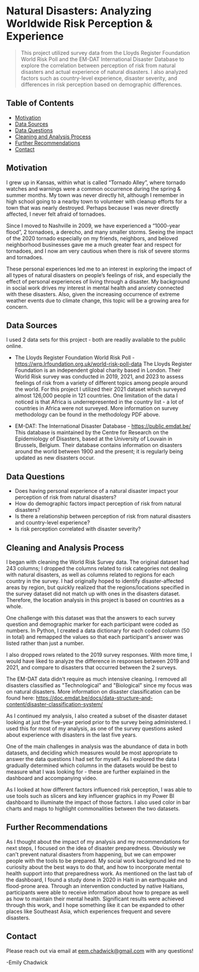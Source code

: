 
# Natural Disasters: Analyzing Worldwide Risk Perception & Experience
> This project utilized survey data from the Lloyds Register Foundation World Risk Poll and the EM-DAT International Disaster Database to explore the correlation between perception of risk from natural disasters and actual experience of natural disasters. I also analyzed factors such as country-level experience, disaster severity, and differences in risk perception based on demographic differences.


## Table of Contents
* [Motivation](#motivation)
* [Data Sources](#data-sources)
* [Data Questions](#data-questions)
* [Cleaning and Analysis Process](#cleaning-and-analysis)
* [Further Recommendations](#recommendations)
* [Contact](#contact)



## Motivation
I grew up in Kansas, within what is called “Tornado Alley”, where tornado watches and warnings were a common occurrence during the spring & summer months. My town was never directly hit, although I remember in high school going to a nearby town to volunteer with cleanup efforts for a town that was nearly destroyed. Perhaps because I was never directly affected, I never felt afraid of tornadoes. 

Since I moved to Nashville in 2009, we have experienced a “1000-year flood”, 2 tornadoes, a derecho, and many smaller storms. Seeing the impact of the 2020 tornado especially on my friends, neighbors, and beloved neighborhood businesses gave me a much greater fear and respect for tornadoes, and I now am very cautious when there is risk of severe storms and tornadoes. 

These personal experiences led me to an interest in exploring the impact of all types of natural disasters on people’s feelings of risk, and especially the effect of personal experiences of living through a disaster. My background in social work drives my interest in mental health and anxiety connected with these disasters. Also, given the increasing occurrence of extreme weather events due to climate change, this topic will be a growing area for concern.


## Data Sources
I used 2 data sets for this project - both are readily available to the public online. 

- The Lloyds Register Foundation World Risk Poll - https://wrp.lrfoundation.org.uk/world-risk-poll-data
The Lloyds Register Foundation is an independent global charity based in London. 
Their World Risk survey was conducted in 2019, 2021, and 2023 to assess feelings of risk from a variety of different topics among people around the world. 
For this project I utilized their 2021 dataset which surveyed almost 126,000 people in 121 countries. One limitation of the data I noticed is that Africa is underrepresented in the country list - a lot of countries in Africa were not surveyed.
More information on survey methodology can be found in the methodology PDF above.

- EM-DAT: The International Disaster Database - https://public.emdat.be/
This database is maintained by the Centre for Research on the Epidemiology of Disasters, based at the University of Louvain in Brussels, Belgium. Their database contains information on disasters around the world between 1900 and the present; it is regularly being updated as new disasters occur. 
  

## Data Questions
- Does having personal experience of a natural disaster impact your perception of risk from natural disasters? 
- How do demographic factors impact perception of risk from natural disasters? 
- Is there a relationship between perception of risk from natural disasters and country-level experience? 
- Is risk perception correlated with disaster severity?


## Cleaning and Analysis Process
I began with cleaning the World Risk Survey data. The original dataset had 243 columns; I dropped the columns related to risk categories not dealing with natural disasters, as well as columns related to regions for each country in the survey. I had originally hoped to identify disaster-affected areas by region, but quickly realized that the regions/locations specified in the survey dataset did not match up with ones in the disasters dataset. Therefore, the location analysis in this project is based on countries as a whole.

One challenge with this dataset was that the answers to each survey question and demographic marker for each participant were coded as numbers. In Python, I created a data dictionary for each coded column (50 in total) and remapped the values so that each participant's answer was listed rather than just a number. 

I also dropped rows related to the 2019 survey responses. With more time, I would have liked to analyze the difference in responses between 2019 and 2021, and compare to disasters that occurred between the 2 surveys.

The EM-DAT data didn't require as much intensive cleaning. I removed all disasters classified as "Technological" and "Biological" since my focus was on natural disasters. More information on disaster classification can be found here: https://doc.emdat.be/docs/data-structure-and-content/disaster-classification-system/

As I continued my analysis, I also created a subset of the disaster dataset looking at just the five-year period prior to the survey being administered. I used this for most of my analysis, as one of the survey questions asked about experience with disasters in the last five years. 

One of the main challenges in analysis was the abundance of data in both datasets, and deciding which measures would be most appropriate to answer the data questions I had set for myself. As I explored the data I gradually determined which columns in the datasets would be best to measure what I was looking for - these are further explained in the dashboard and accompanying video.

As I looked at how different factors influenced risk perception, I was able to use tools such as slicers and key influencer graphics in my Power BI dashboard to illuminate the impact of those factors. I also used color in bar charts and maps to highlight commonalities between the two datasets.

## Further Recommendations
As I thought about the impact of my analysis and my recommendations for next steps, I focused on the idea of disaster preparedness. Obviously we can't prevent natural disasters from happening, but we can empower people with the tools to be prepared. My social work background led me to curiosity about the best ways to do that, and how to incorporate mental health support into that preparedness work. As mentioned on the last tab of the dashboard, I found a study done in 2020 in Haiti in an earthquake and flood-prone area. Through an intervention conducted by native Haitians, participants were able to receive information about how to prepare as well as how to maintain their mental health. Significant results were achieved through this work, and I hope something like it can be expanded to other places like Southeast Asia, which experiences frequent and severe disasters.   

## Contact
Please reach out via email at eem.chadwick@gmail.com with any questions! 

-Emily Chadwick



